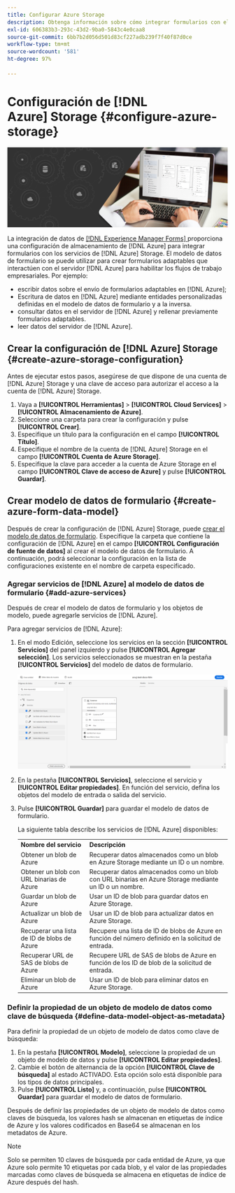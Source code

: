 ```yaml
---
title: Configurar Azure Storage
description: Obtenga información sobre cómo integrar formularios con el servidor de Azure Storage.
exl-id: 606383b3-293c-43d2-9ba0-5843c4e0caa8
source-git-commit: 6bb7b2d056d501d83cf227adb239f7f40f87d0ce
workflow-type: tm+mt
source-wordcount: '581'
ht-degree: 97%

---
```


# Configuración de [!DNL Azure] Storage {#configure-azure-storage}


![data-integeration](assets/data-integeration.png)

La integración de datos de [[!DNL Experience Manager Forms] ](data-integration.md) proporciona una configuración de almacenamiento de [!DNL Azure] para integrar formularios con los servicios de [!DNL Azure] Storage. El modelo de datos de formulario se puede utilizar para crear formularios adaptables que interactúen con el servidor [!DNL Azure] para habilitar los flujos de trabajo empresariales. Por ejemplo:

* escribir datos sobre el envío de formularios adaptables en [!DNL Azure];
* Escritura de datos en [!DNL Azure] mediante entidades personalizadas definidas en el modelo de datos de formulario y a la inversa.
* consultar datos en el servidor de [!DNL Azure] y rellenar previamente formularios adaptables.
* leer datos del servidor de [!DNL Azure].

## Crear la configuración de [!DNL Azure] Storage {#create-azure-storage-configuration}

Antes de ejecutar estos pasos, asegúrese de que dispone de una cuenta de [!DNL Azure] Storage y una clave de acceso para autorizar el acceso a la cuenta de [!DNL Azure] Storage.

1. Vaya a **[!UICONTROL Herramientas]** > **[!UICONTROL Cloud Services]** > **[!UICONTROL Almacenamiento de Azure]**.
1. Seleccione una carpeta para crear la configuración y pulse **[!UICONTROL Crear]**.
1. Especifique un título para la configuración en el campo **[!UICONTROL Título]**.
1. Especifique el nombre de la cuenta de [!DNL Azure] Storage en el campo **[!UICONTROL Cuenta de Azure Storage]**.
1. Especifique la clave para acceder a la cuenta de Azure Storage en el campo **[!UICONTROL Clave de acceso de Azure]** y pulse **[!UICONTROL Guardar]**.

## Crear modelo de datos de formulario {#create-azure-form-data-model}

Después de crear la configuración de [!DNL Azure] Storage, puede [crear el modelo de datos de formulario](create-form-data-models.md). Especifique la carpeta que contiene la configuración de [!DNL Azure] en el campo **[!UICONTROL Configuración de fuente de datos]** al crear el modelo de datos de formulario. A continuación, podrá seleccionar la configuración en la lista de configuraciones existente en el nombre de carpeta especificado.

### Agregar servicios de [!DNL Azure] al modelo de datos de formulario {#add-azure-services}

Después de crear el modelo de datos de formulario y los objetos de modelo, puede agregarle servicios de [!DNL Azure].

Para agregar servicios de [!DNL Azure]:

1. En el modo Edición, seleccione los servicios en la sección **[!UICONTROL Servicios]** del panel izquierdo y pulse **[!UICONTROL Agregar selección]**. Los servicios seleccionados se muestran en la pestaña **[!UICONTROL Servicios]** del modelo de datos de formulario.

   ![Agregar los servicios seleccionados](assets/select-services.png)

1. En la pestaña **[!UICONTROL Servicios]**, seleccione el servicio y **[!UICONTROL Editar propiedades]**. En función del servicio, defina los objetos del modelo de entrada o salida del servicio.

1. Pulse **[!UICONTROL Guardar]** para guardar el modelo de datos de formulario.

   La siguiente tabla describe los servicios de [!DNL Azure] disponibles:

   <table>
    <tbody>
     <tr>
      <th><strong>Nombre del servicio</strong></th>
      <th><strong>Descripción</strong></th>
     </tr>
     <tr>
      <td>Obtener un blob de Azure</td>
      <td>Recuperar datos almacenados como un blob en Azure Storage mediante un ID o un nombre.</td>
     </tr>
     <tr>
      <td>Obtener un blob con URL binarias de Azure</td>
      <td>Recuperar datos almacenados como un blob con URL binarias en Azure Storage mediante un ID o un nombre.</td>
     </tr>
     <tr>
      <td>Guardar un blob de Azure</td>
      <td>Usar un ID de blob para guardar datos en Azure Storage.</td>
     </tr>
     <tr>
      <td>Actualizar un blob de Azure</td>
      <td>Usar un ID de blob para actualizar datos en Azure Storage.</td>
     </tr>
     <tr>
      <td>Recuperar una lista de ID de blobs de Azure</td>
      <td>Recupere una lista de ID de blobs de Azure en función del número definido en la solicitud de entrada.</td>
     </tr>
     <tr>
      <td>Recuperar URL de SAS de blobs de Azure</td>
      <td>Recupere URL de SAS de blobs de Azure en función de los ID de blob de la solicitud de entrada.</td>
     </tr>
     <tr>
      <td>Eliminar un blob de Azure</td>
      <td>Usar un ID de blob para eliminar datos en Azure Storage.</td>
     </tr>
    </tbody>
   </table>

### Definir la propiedad de un objeto de modelo de datos como clave de búsqueda {#define-data-model-object-as-metadata}

Para definir la propiedad de un objeto de modelo de datos como clave de búsqueda:

1. En la pestaña **[!UICONTROL Modelo]**, seleccione la propiedad de un objeto de modelo de datos y pulse **[!UICONTROL Editar propiedades]**.
1. Cambie el botón de alternancia de la opción **[!UICONTROL Clave de búsqueda]** al estado ACTIVADO. Esta opción solo está disponible para los tipos de datos principales.
1. Pulse **[!UICONTROL Listo]** y, a continuación, pulse **[!UICONTROL Guardar]** para guardar el modelo de datos de formulario.

Después de definir las propiedades de un objeto de modelo de datos como claves de búsqueda, los valores hash se almacenan en etiquetas de índice de Azure y los valores codificados en Base64 se almacenan en los metadatos de Azure.

>[!NOTE]
>
>Solo se permiten 10 claves de búsqueda por cada entidad de Azure, ya que Azure solo permite 10 etiquetas por cada blob, y el valor de las propiedades marcadas como claves de búsqueda se almacena en etiquetas de índice de Azure después del hash.

<!--

>[!MORELIKETHIS]
>
>* [Configure data sources for AEM Forms](/help/forms/configure-data-sources.md)
>* [Integrate Microsoft Dynamics 365 and Salesforce with Adaptive Forms](/help/forms/configure-msdynamics-salesforce.md)
>  [Add Forms Portal to an AEM Sites page](/help/forms/configure-forms-portal.md)

-->